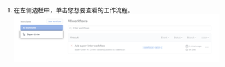 1. 在左侧边栏中，单击您想要查看的工作流程。 ![左侧边栏中的工作流程列表](/assets/images/help/repository/superlinter-workflow-sidebar.png)
